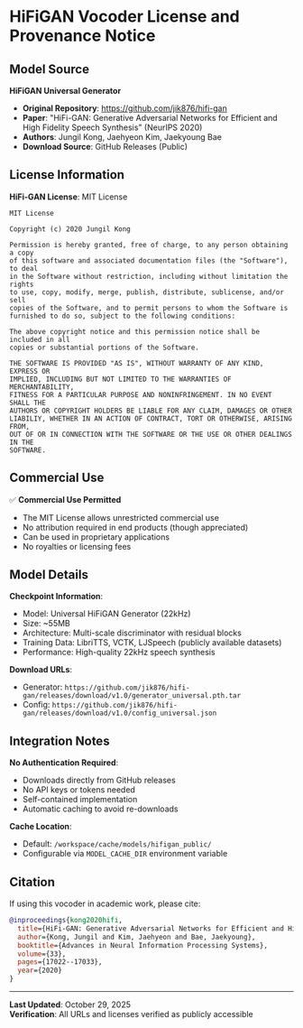 # HiFiGAN Vocoder License and Provenance Notice

## Model Source

**HiFiGAN Universal Generator**
- **Original Repository**: https://github.com/jik876/hifi-gan
- **Paper**: "HiFi-GAN: Generative Adversarial Networks for Efficient and High Fidelity Speech Synthesis" (NeurIPS 2020)
- **Authors**: Jungil Kong, Jaehyeon Kim, Jaekyoung Bae
- **Download Source**: GitHub Releases (Public)

## License Information

**HiFi-GAN License**: MIT License

```
MIT License

Copyright (c) 2020 Jungil Kong

Permission is hereby granted, free of charge, to any person obtaining a copy
of this software and associated documentation files (the "Software"), to deal
in the Software without restriction, including without limitation the rights
to use, copy, modify, merge, publish, distribute, sublicense, and/or sell
copies of the Software, and to permit persons to whom the Software is
furnished to do so, subject to the following conditions:

The above copyright notice and this permission notice shall be included in all
copies or substantial portions of the Software.

THE SOFTWARE IS PROVIDED "AS IS", WITHOUT WARRANTY OF ANY KIND, EXPRESS OR
IMPLIED, INCLUDING BUT NOT LIMITED TO THE WARRANTIES OF MERCHANTABILITY,
FITNESS FOR A PARTICULAR PURPOSE AND NONINFRINGEMENT. IN NO EVENT SHALL THE
AUTHORS OR COPYRIGHT HOLDERS BE LIABLE FOR ANY CLAIM, DAMAGES OR OTHER
LIABILIY, WHETHER IN AN ACTION OF CONTRACT, TORT OR OTHERWISE, ARISING FROM,
OUT OF OR IN CONNECTION WITH THE SOFTWARE OR THE USE OR OTHER DEALINGS IN THE
SOFTWARE.
```

## Commercial Use

✅ **Commercial Use Permitted**
- The MIT License allows unrestricted commercial use
- No attribution required in end products (though appreciated)
- Can be used in proprietary applications
- No royalties or licensing fees

## Model Details

**Checkpoint Information**:
- Model: Universal HiFiGAN Generator (22kHz)
- Size: ~55MB
- Architecture: Multi-scale discriminator with residual blocks
- Training Data: LibriTTS, VCTK, LJSpeech (publicly available datasets)
- Performance: High-quality 22kHz speech synthesis

**Download URLs**:
- Generator: `https://github.com/jik876/hifi-gan/releases/download/v1.0/generator_universal.pth.tar`
- Config: `https://github.com/jik876/hifi-gan/releases/download/v1.0/config_universal.json`

## Integration Notes

**No Authentication Required**:
- Downloads directly from GitHub releases
- No API keys or tokens needed
- Self-contained implementation
- Automatic caching to avoid re-downloads

**Cache Location**: 
- Default: `/workspace/cache/models/hifigan_public/`
- Configurable via `MODEL_CACHE_DIR` environment variable

## Citation

If using this vocoder in academic work, please cite:

```bibtex
@inproceedings{kong2020hifi,
  title={HiFi-GAN: Generative Adversarial Networks for Efficient and High Fidelity Speech Synthesis},
  author={Kong, Jungil and Kim, Jaehyeon and Bae, Jaekyoung},
  booktitle={Advances in Neural Information Processing Systems},
  volume={33},
  pages={17022--17033},
  year={2020}
}
```

---

**Last Updated**: October 29, 2025  
**Verification**: All URLs and licenses verified as publicly accessible
